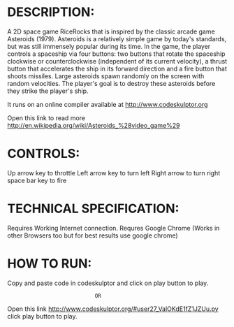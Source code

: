 DESCRIPTION:
=============

A 2D space game RiceRocks that is inspired by the classic arcade game Asteroids (1979). Asteroids is a relatively simple game by today's standards, but was still immensely popular during its time. In the game, the player controls a spaceship via four buttons: two buttons that rotate the spaceship clockwise or counterclockwise (independent of its current velocity), a thrust button that accelerates the ship in its forward direction and a fire button that shoots missiles. Large asteroids spawn randomly on the screen with random velocities. The player's goal is to destroy these asteroids before they strike the player's ship.

It runs on an online compiler available at http://www.codeskulptor.org

Open this link to read more http://en.wikipedia.org/wiki/Asteroids_%28video_game%29


CONTROLS:
==========

Up arrow key to throttle
Left arrow key to turn left
Right arrow to turn right
space bar key to fire

TECHNICAL SPECIFICATION:
=========================

Requires Working Internet connection.
Requres Google Chrome (Works in other Browsers too but for best results use google chrome)


HOW TO RUN:
============

Copy and paste code in codeskulptor and click on play button to play.

                                OR

Open this link http://www.codeskulptor.org/#user27_ValOKdE1fZ1JZUu.py
click play button to play.
